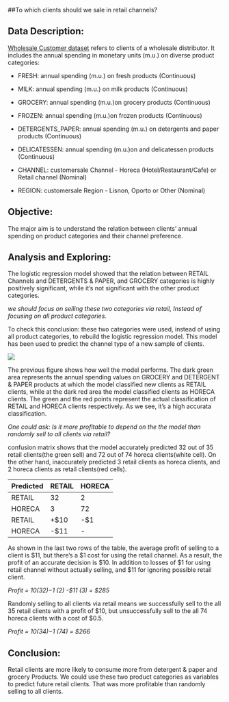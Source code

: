 ##To which clients should we sale in retail channels?

Data Description:
-----------------

[Wholesale Customer dataset](https://archive.ics.uci.edu/ml/machine-learning-databases/00292/Wholesale%20customers%20data.csv) refers to clients of a wholesale distributor. It includes the annual spending in monetary units (m.u.) on diverse product categories:

-   FRESH: annual spending (m.u.) on fresh products (Continuous)

-   MILK: annual spending (m.u.) on milk products (Continuous)

-   GROCERY: annual spending (m.u.)on grocery products (Continuous)

-   FROZEN: annual spending (m.u.)on frozen products (Continuous)

-   DETERGENTS\_PAPER: annual spending (m.u.) on detergents and paper products (Continuous)

-   DELICATESSEN: annual spending (m.u.)on and delicatessen products (Continuous)

-   CHANNEL: customersale Channel - Horeca (Hotel/Restaurant/Cafe) or Retail channel (Nominal)

-   REGION: customersale Region - Lisnon, Oporto or Other (Nominal)


Objective:
----------

The major aim is to understand the relation between clients’ annual spending on product categories and their channel preference.


Analysis and Exploring:
-----------------------

The logistic regression model showed that the relation between RETAIL Channels and DETERGENTS & PAPER, and GROCERY categories is highly positively significant, while it’s not significant with the other product categories.

*we should focus on selling these two categories via retail, Instead of focusing on all product categories.*

To check this conclusion: these two categories were used, instead of using all product categories, to rebuild the logistic regression model. This model has been used to predict the channel type of a new sample of clients.

![](wholesale_files/figures/plotting-1.png)

The previous figure shows how well the model performs. The dark green area represents the annual spending values on GROCERY and DETERGENT & PAPER products at which the model classified new clients as RETAIL clients, while at the dark red area the model classified clients as HORECA clients. The green and the red points represent the actual classification of RETAIL and HORECA clients respectively. As we see, it’s a high accurata classification.

*One could ask: Is it more profitable to depend on the the model than randomly sell to all clients via retail?*

confusion matrix shows that the model accurately predicted 32 out of 35 retail clients(the green sell) and 72 out of 74 horeca clients(white cell). On the other hand, inaccurately predicted 3 retail clients as horeca clients, and 2 horeca clients as retail clients(red cells).

| Predicted | RETAIL | HORECA |
|:----------|:-------|:-------|
| RETAIL    | 32     | 2      |
| HORECA    | 3      | 72     |
| RETAIL    | +$10   | -$1    |
| HORECA    | -$11   | -      |

As shown in the last two rows of the table, the average profit of selling to a client is $11, but there’s a $1 cost for using the retail channel. As a result, the profit of an accurate decision is $10. In addition to losses of $1 for using retail channel without actually selling, and $11 for ignoring possible retail client. 

*Profit = $10 (32) -$1 (2) -$11 (3) = $285*

Randomly selling to all clients via retail means we successfully sell to the all 35 retail clients with a profit of $10, but unsuccessfully sell to the all 74 horeca clients with a cost of $0.5.

*Profit = $10 (34) -$1 (74) = $266*


Conclusion:
-----------

Retail clients are more likely to consume more from detergent & paper and grocery Products. We could use these two product categories as variables to predict future retail clients. That was more profitable than randomly selling to all clients.
